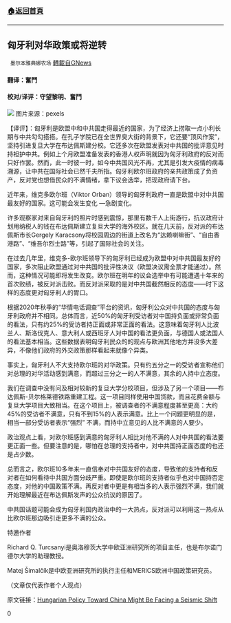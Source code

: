 ###  [:house:返回首頁](https://github.com/ourhimalayas/txt)
---

## 匈牙利对华政策或将逆转
` 墨尔本雅典娜农场` [轉載自GNews](https://gnews.org/zh-hans/1312050/)

#### 翻译：奮鬥

#### 校对/译评：守望黎明、奮鬥
![]()![](https://gnews-media-offload.s3.amazonaws.com/wp-content/uploads/2021/06/10042433/Picture111.jpg)
图片来源：pexels

【译评】：匈牙利是欧盟中和中共国走得最近的国家，为了经济上捞取一点小利长期与中共勾勾搭搭。在孔子学院已在全世界臭大街的背景下，它还要“顶风作案”，坚持引进复旦大学在布达佩斯建分校。它还多次在欧盟发表对中共国的批评意见时持袒护中共。例如上个月欧盟准备发表的香港人权声明就因为匈牙利政府的反对而只好作罢。然而，此一时彼一时，如今中共国风光不再，尤其是引发大疫情的病毒溯源，让中共在国际社会已然千夫所指。匈牙利欧尔班政府的亲共政策成了负资产，反对党也想借民众的不满情绪，拿下议会选举，把现政府请下台。

近年来，维克多![]()欧尔班（Viktor Orban）领导的匈牙利政府一直是欧盟中对中共国最友好的国家。这可能会发生变化 —急剧变化。

许多观察家对来自匈牙利的照片时感到震惊，那里有数千人上街游行，抗议政府计划用纳税人的钱在布达佩斯建立复旦大学的海外校区。就在几天前，反对派的布达佩斯市长Gergely Karacsony将校园周边的街道上改名为“达赖喇嘛街”、“自由香港路”、“维吾尔烈士路”等，引起了国际社会的关注。

在过去几年里，维克多-欧尔班领导下的匈牙利已经成为欧盟中对中共国最友好的国家，多次阻止欧盟通过对中共国的批评性决议（欧盟决议需全票才能通过）。然而，这种情况可能即将发生改变。欧尔班在明年的议会选举中有可能遭遇十年来的首次败绩，被反对派击败。而反对派采取的是对中共国截然相反的态度——时下这样的态度更对匈牙利人的胃口。

根据2020年秋季的“华情电话调查”平台的资讯，匈牙利公众对中共国的态度与匈牙利政府并不相同。总体而言，近50%的匈牙利受访者对中国持负面或非常负面的看法，只有约25%的受访者持正面或非常正面的看法。这意味着匈牙利人比波兰人、斯洛伐克人、意大利人或西班牙人对中国的看法更负面，与德国人或法国人的看法基本相当。这些数据表明匈牙利民众的的观点与欧洲其他地方并没多大差异，不像他们政府的外交政策那样看起来就像个异类。

事实上，匈牙利人不大支持欧尔班的对华政策。只有约五分之一的受访者宣称他们对总理的对华活动感到满意，而超过三分之一的人不满意，其余的人持中立态度。

我们在调查中没有问及相对较新的复旦大学分校项目，但涉及了另一个项目——布达佩斯-贝尔格莱德铁路重建工程。这一项目同样使用中国贷款，而且花费金额与复旦大学项目大致相当。在这个项目上，被调查者的不满意程度甚至更高：大约45%的受访者不满意，只有不到15%的人表示满意。比上一个问题更明显的是，相当一部分受访者表示“强烈” 不满，而持中立意见的人比不满意的人要少。

政治观点上看，对欧尔班感到满意的匈牙利人相比对他不满的人对中共国的看法要更正面一些。但要注意的是，哪怕在总理的支持者中，对中共国持正面态度的也还是占少数。

总而言之，欧尔班10多年来一直信奉对中共国友好的态度，导致他的支持者和反对者在如何看待中共国方面分歧严重。即使是欧尔班的支持者似乎也对中国持否定态度，对他的中国政策不满。再反对者中更是有相当多的人表示强烈不满，我们就开始理解最近在布达佩斯发声的公众抗议的原因了。

中共国话题可能会成为匈牙利国内政治中的一大热点，反对派可以利用这一热点从比欧尔班那边吸引走更多不满的公众。

特邀作者

Richard Q. Turcsanyi是奥洛穆茨大学中欧亚洲研究所的项目主任，也是布尔诺门德尔大学的助理教授。

Matej Šimalčík是中欧亚洲研究所的执行主任和MERICS欧洲中国政策研究员。

（文章仅代表作者个人观点）



原文链接：[Hungarian Policy Toward China Might Be Facing a Seismic Shift](https://thediplomat.com/2021/06/hungarian-policy-toward-china-might-be-facing-a-seismic-shift/)

0
